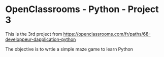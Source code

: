# OpenClassrooms - Python - Project 3
This is the 3rd project from https://openclassrooms.com/fr/paths/68-developpeur-dapplication-python

The objective is to wrtie a simple maze game to learn Python